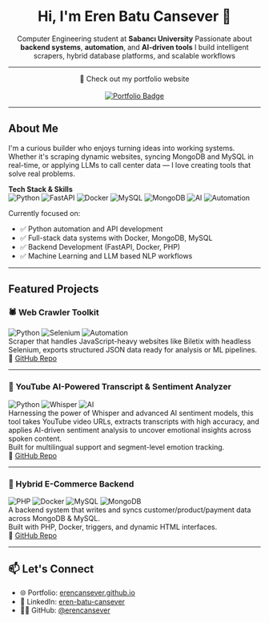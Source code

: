 <h1 align="center">Hi, I'm Eren Batu Cansever 👋</h1>

<p align="center">
 Computer Engineering student at <strong>Sabancı University</strong>  
 Passionate about <strong>backend systems</strong>, <strong>automation</strong>, and <strong>AI-driven tools</strong>  
 I build intelligent scrapers, hybrid database platforms, and scalable workflows  
</p>

---

<p align="center">
  🚀 Check out my portfolio website  
  <br><br>
  <a href="https://erencansever.github.io" target="_blank">
    <img src="https://img.shields.io/badge/🌐 erencansever.github.io-blueviolet?style=for-the-badge&logo=github" alt="Portfolio Badge">
  </a>
</p>

---

## About Me

I'm a curious builder who enjoys turning ideas into working systems.  
Whether it's scraping dynamic websites, syncing MongoDB and MySQL in real-time, or applying LLMs to call center data — I love creating tools that solve real problems.

**Tech Stack & Skills**  
![Python](https://img.shields.io/badge/Python-3776AB?style=for-the-badge&logo=python&logoColor=white)
![FastAPI](https://img.shields.io/badge/FastAPI-009688?style=for-the-badge&logo=fastapi&logoColor=white)
![Docker](https://img.shields.io/badge/Docker-2496ED?style=for-the-badge&logo=docker&logoColor=white)
![MySQL](https://img.shields.io/badge/MySQL-4479A1?style=for-the-badge&logo=mysql&logoColor=white)
![MongoDB](https://img.shields.io/badge/MongoDB-4EA94B?style=for-the-badge&logo=mongodb&logoColor=white)
![AI](https://img.shields.io/badge/AI-FF6F00?style=for-the-badge&logo=openai&logoColor=white)
![Automation](https://img.shields.io/badge/Automation-00BFFF?style=for-the-badge&logo=zapier&logoColor=white)

Currently focused on:
- ✅ Python automation and API development  
- ✅ Full-stack data systems with Docker, MongoDB, MySQL  
- ✅ Backend Development (FastAPI, Docker, PHP)
- ✅ Machine Learning and LLM based NLP workflows

---

## Featured Projects

### 🕷️ Web Crawler Toolkit  
![Python](https://img.shields.io/badge/Python-3776AB?style=flat&logo=python&logoColor=white) ![Selenium](https://img.shields.io/badge/Selenium-43B02A?style=flat&logo=selenium&logoColor=white) ![Automation](https://img.shields.io/badge/Automation-00BFFF?style=flat)  
Scraper that handles JavaScript-heavy websites like Biletix with headless Selenium, exports structured JSON data ready for analysis or ML pipelines.  
🔗 [GitHub Repo](https://github.com/erencansever/web-crawler-toolkit)

---

### 🤖 YouTube AI-Powered Transcript & Sentiment Analyzer  
![Python](https://img.shields.io/badge/Python-3776AB?style=flat&logo=python&logoColor=white) ![Whisper](https://img.shields.io/badge/Whisper-FF6F00?style=flat) ![AI](https://img.shields.io/badge/AI-FF6F00?style=flat&logo=openai&logoColor=white)  
Harnessing the power of Whisper and advanced AI sentiment models, this tool takes YouTube video URLs, extracts transcripts with high accuracy, and applies AI-driven sentiment analysis to uncover emotional insights across spoken content.  
Built for multilingual support and segment-level emotion tracking.  
🔗 [GitHub Repo](https://github.com/erencansever/Youtube_AI_Transcriber)

---

### 🛒 Hybrid E-Commerce Backend  
![PHP](https://img.shields.io/badge/PHP-777BB4?style=flat&logo=php&logoColor=white) ![Docker](https://img.shields.io/badge/Docker-2496ED?style=flat&logo=docker&logoColor=white) ![MySQL](https://img.shields.io/badge/MySQL-4479A1?style=flat&logo=mysql&logoColor=white) ![MongoDB](https://img.shields.io/badge/MongoDB-4EA94B?style=flat&logo=mongodb&logoColor=white)  
A backend system that writes and syncs customer/product/payment data across MongoDB & MySQL.  
Built with PHP, Docker, triggers, and dynamic HTML interfaces.  
🔗 [GitHub Repo](https://github.com/erencansever/ecommerce-data-system)

---

## 📫 Let's Connect

- 🌐 Portfolio: [erencansever.github.io](https://erencansever.github.io)  
- 💼 LinkedIn: [eren-batu-cansever](https://linkedin.com/in/eren-batu-cansever-649b80245)  
- 🧑‍💻 GitHub: [@erencansever](https://github.com/erencansever)




